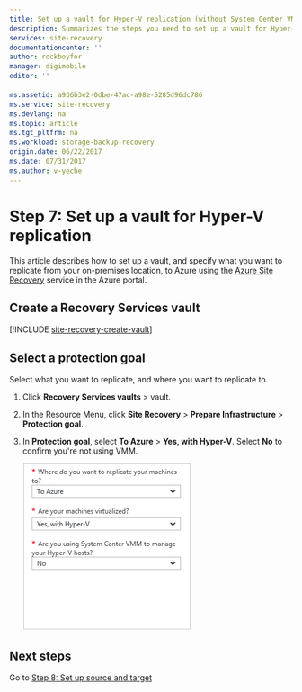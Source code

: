 ```yaml
---
title: Set up a vault for Hyper-V replication (without System Center VMM) to Azure using Azure Site Recovery | Azure
description: Summarizes the steps you need to set up a vault for Hyper-V replication to Azure using Azure Site Recovery
services: site-recovery
documentationcenter: ''
author: rockboyfor
manager: digimobile
editor: ''

ms.assetid: a936b3e2-0dbe-47ac-a98e-5285d96dc786
ms.service: site-recovery
ms.devlang: na
ms.topic: article
ms.tgt_pltfrm: na
ms.workload: storage-backup-recovery
origin.date: 06/22/2017
ms.date: 07/31/2017
ms.author: v-yeche
---
```


# Step 7: Set up a vault for Hyper-V replication

This article describes how to set up a vault, and specify what you want to replicate from your on-premises location, to Azure using the [Azure Site Recovery](site-recovery-overview.md) service in the Azure portal.



## Create a Recovery Services vault

[!INCLUDE [site-recovery-create-vault](../../includes/site-recovery-create-vault.md)]

## Select a protection goal

Select what you want to replicate, and where you want to replicate to.

1. Click **Recovery Services vaults** > vault.
2. In the Resource Menu, click **Site Recovery** > **Prepare Infrastructure** > **Protection goal**.
3. In **Protection goal**, select **To Azure** > **Yes, with Hyper-V**. Select **No** to confirm you're not using VMM. 

    ![Choose goals](./media/hyper-v-site-walkthrough-create-vault/choose-goals2.png)

## Next steps

Go to [Step 8: Set up source and target](hyper-v-site-walkthrough-source-target.md)

<!--Update_Description: new article about walkthrought create vault from hyper-v to azure  -->